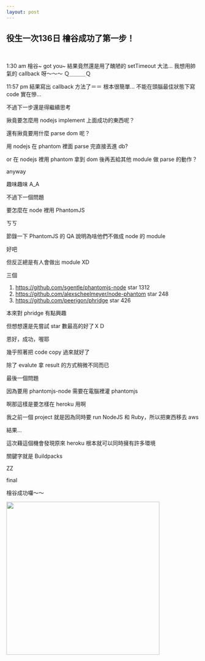 ```yaml
---
layout: post
---
```


役生一次136日 檜谷成功了第一步！
---

<br>

1:30 am
檜谷~ got you~
結果竟然還是用了醜陋的 setTimeout 大法...
我想用帥氣的 callback 呀～～～ Ｑ＿＿＿Ｑ


11:57 pm
結果寫出 callback 方法了＝＝
根本很簡單...
不能在頭腦最佳狀態下寫 code 實在慘...




不過下一步還是得繼續思考

揪竟要怎麼用 nodejs implement 上面成功的東西呢？

還有揪竟要用什麼 parse dom 呢？

用 nodejs 在 phantom 裡面 parse 完直接丟進 db?

or 在 nodejs 裡用 phantom 拿到 dom 後再丟給其他 module 做 parse 的動作？


anyway

趣味趣味 A_A



不過下一個問題

要怎麼在 node 裡用 PhantomJS

ㄎㄎ

節錄一下 PhantomJS 的 QA 說明為啥他們不做成 node 的 module



好吧

但反正總是有人會做出 module XD

三個

1. https://github.com/sgentle/phantomjs-node star 1312
2. https://github.com/alexscheelmeyer/node-phantom star 248
3. https://github.com/peerigon/phridge star 426

本來對 phridge 有點興趣

但想想還是先嘗試 star 數最高的好了ＸＤ


恩好，成功，喔耶

幾乎照著把 code copy 過來就好了

除了 evalute 拿 result 的方式稍微不同而已








最後一個問題

因為要用 phantomjs-node 需要在電腦裡灌 phantomjs

啊那這樣是要怎樣在 heroku 用啊

我之前一個 project 就是因為同時要 run NodeJS 和 Ruby，所以把東西移去 aws 

結果...

這次藉這個機會發現原來 heroku 根本就可以同時擁有許多環境

關鍵字就是 Buildpacks

ZZ




final

檜谷成功囉～～

<img src="{{site.url}}/img/2015-02-14/gp1.png" height="400px">




<br>
